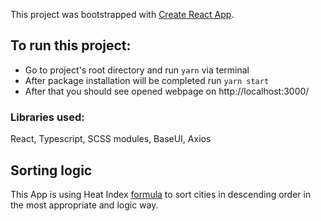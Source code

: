 This project was bootstrapped with [Create React App](https://github.com/facebook/create-react-app).

## To run this project:
* Go to project's root directory and run `yarn` via terminal
* After package installation will be completed run `yarn start`
* After that you should see opened webpage on http://localhost:3000/


### Libraries used:
React, Typescript, SCSS modules, BaseUI, Axios

## Sorting logic
This App is using Heat Index [formula](https://en.wikipedia.org/wiki/Heat_index#Formula) to sort cities in descending order in the most appropriate and logic way.